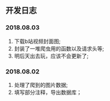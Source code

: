 ## 开发日志
### 2018.08.03
1. 下载b站视频封面图;
2. 封装了一堆爬虫用的函数以及请求头等;
3. 明后天出去玩，应该不会更新了;
### 2018.08.02
1. 处理了爬到的图片数据;
2. 填写部分注释，导出数据库；